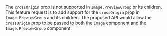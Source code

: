 The `crossOrigin` prop is not supported in `Image.PreviewGroup` or its children. This feature request is to add support for the `crossOrigin` prop in `Image.PreviewGroup` and its children. The proposed API would allow the `crossOrigin` prop to be passed to both the `Image` component and the `Image.PreviewGroup` component.
